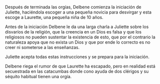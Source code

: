 Después de terminada las orgías, Delbene comienza la iniciación de Juliette, haciéndola escoger a una pequeña novicia para desvirgar y esta escoge a Laurette, una pequeña niña de 10 años.

Antes de la iniciación Delbene le da una larga charla a Juliette sobre los disvaríos de la religión, que la creencia en un Dios es falsa y que los religiosos no pueden sustentar la existencia de esto, que por el contrario la naturaleza apoya que no exista un Dios y que por ende lo correcto es no creer ni someterse a las enseñanzas.

Juliette acepta todas estas instrucciones y se prepara para la iniciación.

Delbene  riega el rumor de que Laurette ha escapado, pero en realidad está secuestrada en las catacumbas donde cono ayuda de dos clérigos y su séquito habitual tienen una orgía.
